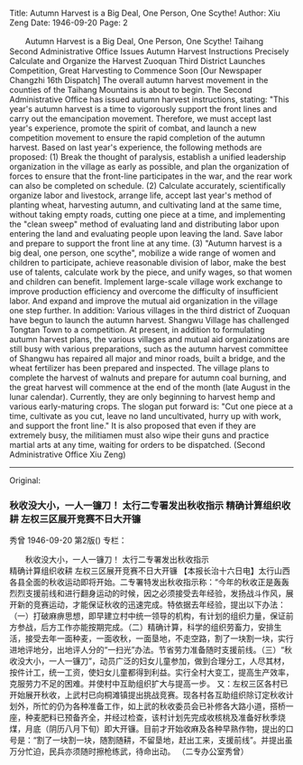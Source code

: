 Title: Autumn Harvest is a Big Deal, One Person, One Scythe!
Author: Xiu Zeng
Date: 1946-09-20
Page: 2

　　Autumn Harvest is a Big Deal, One Person, One Scythe!
    Taihang Second Administrative Office Issues Autumn Harvest Instructions
    Precisely Calculate and Organize the Harvest
    Zuoquan Third District Launches Competition, Great Harvesting to Commence Soon
    [Our Newspaper Changzhi 16th Dispatch] The overall autumn harvest movement in the counties of the Taihang Mountains is about to begin. The Second Administrative Office has issued autumn harvest instructions, stating: "This year's autumn harvest is a time to vigorously support the front lines and carry out the emancipation movement. Therefore, we must accept last year's experience, promote the spirit of combat, and launch a new competition movement to ensure the rapid completion of the autumn harvest. Based on last year's experience, the following methods are proposed: (1) Break the thought of paralysis, establish a unified leadership organization in the village as early as possible, and plan the organization of forces to ensure that the front-line participates in the war, and the rear work can also be completed on schedule. (2) Calculate accurately, scientifically organize labor and livestock, arrange life, accept last year's method of planting wheat, harvesting autumn, and cultivating land at the same time, without taking empty roads, cutting one piece at a time, and implementing the "clean sweep" method of evaluating land and distributing labor upon entering the land and evaluating people upon leaving the land. Save labor and prepare to support the front line at any time. (3) "Autumn harvest is a big deal, one person, one scythe", mobilize a wide range of women and children to participate, achieve reasonable division of labor, make the best use of talents, calculate work by the piece, and unify wages, so that women and children can benefit. Implement large-scale village work exchange to improve production efficiency and overcome the difficulty of insufficient labor. And expand and improve the mutual aid organization in the village one step further.
    In addition: Various villages in the third district of Zuoquan have begun to launch the autumn harvest. Shangwu Village has challenged Tongtan Town to a competition. At present, in addition to formulating autumn harvest plans, the various villages and mutual aid organizations are still busy with various preparations, such as the autumn harvest committee of Shangwu has repaired all major and minor roads, built a bridge, and the wheat fertilizer has been prepared and inspected. The village plans to complete the harvest of walnuts and prepare for autumn coal burning, and the great harvest will commence at the end of the month (late August in the lunar calendar). Currently, they are only beginning to harvest hemp and various early-maturing crops. The slogan put forward is: "Cut one piece at a time, cultivate as you cut, leave no land uncultivated, hurry up with work, and support the front line." It is also proposed that even if they are extremely busy, the militiamen must also wipe their guns and practice martial arts at any time, waiting for orders to be dispatched.
    (Second Administrative Office Xiu Zeng)



<hr /> 

Original: 


### 秋收没大小，一人一镰刀！  太行二专署发出秋收指示  精确计算组织收耕  左权三区展开竞赛不日大开镰
秀曾
1946-09-20
第2版()
专栏：

　　秋收没大小，一人一镰刀！
    太行二专署发出秋收指示         
    精确计算组织收耕
    左权三区展开竞赛不日大开镰
    【本报长治十六日电】太行山西各县全面的秋收运动即将开始。二专署特发出秋收指示称：“今年的秋收正是轰轰烈烈支援前线和进行翻身运动的时候，因之必须接受去年经验，发扬战斗作风，展开新的竞赛运动，才能保证秋收的迅速完成。特依据去年经验，提出以下办法：（一）打破麻痹思想，即早建立村中统一领导的机构，有计划的组织力量，保证前方参战，后方工作亦能按期完成。（二）精确计算，科学的组织劳畜力，安排生活，接受去年一面种麦，一面收秋，一面垦地，不走空路，割了一块割一块，实行进地评地分，出地评人分的“一扫光”办法。节省劳力准备随时支援前线。（三）“秋收没大小，一人一镰刀”，动员广泛的妇女儿童参加，做到合理分工，人尽其材，按件计工，统一工资，使妇女儿童都得到利益。实行全村大变工，提高生产效率，克服劳力不足的困难。并使村中互助组织扩大与提高一步。
    又：左权三区各村已开始展开秋收，上武村已向桐滩镇提出挑战竞赛。现各村各互助组织除订定秋收计划外，所忙的仍为各种准备工作，如上武的秋收委员会已补修各大路小道，搭桥一座，种麦肥料已预备齐全，并经过检查，该村计划先完成收核桃及准备好秋季烧煤，月底（阴历八月下旬）即大开镰。目前才开始收麻及各种早熟作物，提出的口号是：“割了一块割一块，随割随耕，不留垦地，赶出工来，支援前线”。并提出虽万分忙迫，民兵亦须随时擦枪练武，待命出动。
    （二专办公室秀曾）
